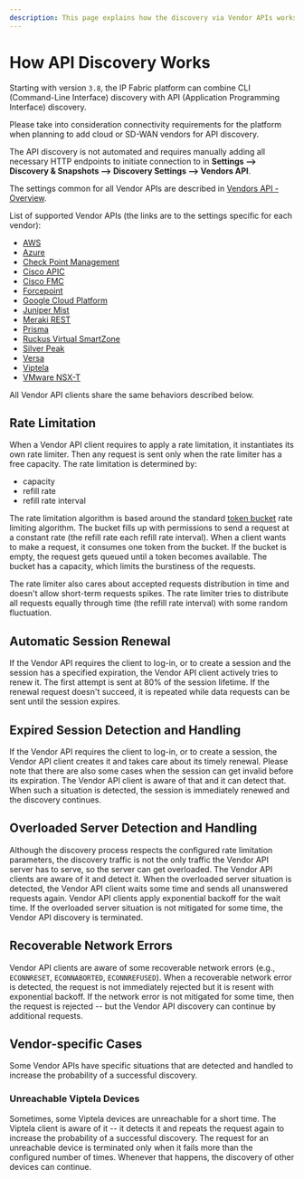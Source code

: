 ```yaml
---
description: This page explains how the discovery via Vendor APIs works.
---
```


# How API Discovery Works

Starting with version `3.8`, the IP Fabric platform can combine CLI
(Command-Line Interface) discovery with API (Application Programming Interface)
discovery.

Please take into consideration connectivity requirements for the platform when
planning to add cloud or SD-WAN vendors for API discovery.

The API discovery is not automated and requires manually adding all necessary
HTTP endpoints to initiate connection to in **Settings --> Discovery & Snapshots
--> Discovery Settings --> Vendors API**.

The settings common for all Vendor APIs are described in
[Vendors API - Overview](../../IP_Fabric_Settings/Discovery_and_Snapshots/Discovery_Settings/Vendors_API/index.md).

List of supported Vendor APIs (the links are to the settings specific for each
vendor):

- [AWS](../../IP_Fabric_Settings/Discovery_and_Snapshots/Discovery_Settings/Vendors_API/AWS_Amazon_Web_Services.md)
- [Azure](../../IP_Fabric_Settings/Discovery_and_Snapshots/Discovery_Settings/Vendors_API/Azure_Networking.md)
- [Check Point Management](../../IP_Fabric_Settings/Discovery_and_Snapshots/Discovery_Settings/Vendors_API/Check_Point.md)
- [Cisco APIC](../../IP_Fabric_Settings/Discovery_and_Snapshots/Discovery_Settings/Vendors_API/Cisco_APIC.md)
- [Cisco FMC](../../IP_Fabric_Settings/Discovery_and_Snapshots/Discovery_Settings/Vendors_API/Cisco_FMC.md)
- [Forcepoint](../../IP_Fabric_Settings/Discovery_and_Snapshots/Discovery_Settings/Vendors_API/forcepoint.md)
- [Google Cloud Platform](../../IP_Fabric_Settings/Discovery_and_Snapshots/Discovery_Settings/Vendors_API/GCP_Google_Cloud_Platform.md)
- [Juniper Mist](../../IP_Fabric_Settings/Discovery_and_Snapshots/Discovery_Settings/Vendors_API/juniper_mist.md)
- [Meraki REST](../../IP_Fabric_Settings/Discovery_and_Snapshots/Discovery_Settings/Vendors_API/Cisco_Meraki.md)
- [Prisma](../../IP_Fabric_Settings/Discovery_and_Snapshots/Discovery_Settings/Vendors_API/PaloAlto_Prisma.md)
- [Ruckus Virtual SmartZone](../../IP_Fabric_Settings/Discovery_and_Snapshots/Discovery_Settings/Vendors_API/Ruckus_Virtual_SmartZone.md)
- [Silver Peak](../../IP_Fabric_Settings/Discovery_and_Snapshots/Discovery_Settings/Vendors_API/Silver_Peak_SD-WAN.md)
- [Versa](../../IP_Fabric_Settings/Discovery_and_Snapshots/Discovery_Settings/Vendors_API/Versa_Networks_SD-WAN.md)
- [Viptela](../../IP_Fabric_Settings/Discovery_and_Snapshots/Discovery_Settings/Vendors_API/Cisco_Viptela_SD-WAN.md)
- [VMware NSX-T](../../IP_Fabric_Settings/Discovery_and_Snapshots/Discovery_Settings/Vendors_API/VMware_NSX-T.md)

All Vendor API clients share the same behaviors described below.

## Rate Limitation

When a Vendor API client requires to apply a rate limitation, it instantiates
its own rate limiter. Then any request is sent only when the rate limiter has a
free capacity. The rate limitation is determined by:

- capacity
- refill rate
- refill rate interval

The rate limitation algorithm is based around the standard
[token bucket](https://en.wikipedia.org/wiki/Token_bucket) rate limiting
algorithm. The bucket fills up with permissions to send a request at a constant
rate (the refill rate each refill rate interval). When a client wants to make a
request, it consumes one token from the bucket. If the bucket is empty, the
request gets queued until a token becomes available. The bucket has a capacity,
which limits the burstiness of the requests.

The rate limiter also cares about accepted requests distribution in time and
doesn't allow short-term requests spikes. The rate limiter tries to distribute
all requests equally through time (the refill rate interval) with some random
fluctuation.

## Automatic Session Renewal

If the Vendor API requires the client to log-in, or to create a session and the
session has a specified expiration, the Vendor API client actively tries to
renew it. The first attempt is sent at 80% of the session lifetime. If the
renewal request doesn't succeed, it is repeated while data requests can be sent
until the session expires.

## Expired Session Detection and Handling

If the Vendor API requires the client to log-in, or to create a session, the
Vendor API client creates it and takes care about its timely renewal. Please
note that there are also some cases when the session can get invalid before its
expiration. The Vendor API client is aware of that and it can detect that. When
such a situation is detected, the session is immediately renewed and the
discovery continues.

## Overloaded Server Detection and Handling

Although the discovery process respects the configured rate limitation
parameters, the discovery traffic is not the only traffic the Vendor API server
has to serve, so the server can get overloaded. The Vendor API clients are aware
of it and detect it. When the overloaded server situation is detected, the
Vendor API client waits some time and sends all unanswered requests again.
Vendor API clients apply exponential backoff for the wait time. If the
overloaded server situation is not mitigated for some time, the Vendor API
discovery is terminated.

## Recoverable Network Errors

Vendor API clients are aware of some recoverable network errors (e.g.,
`ECONNRESET`, `ECONNABORTED`, `ECONNREFUSED`). When a recoverable network error
is detected, the request is not immediately rejected but it is resent with
exponential backoff. If the network error is not mitigated for some time, then
the request is rejected -- but the Vendor API discovery can continue by
additional requests.

## Vendor-specific Cases

Some Vendor APIs have specific situations that are detected and handled to
increase the probability of a successful discovery.

### Unreachable Viptela Devices

Sometimes, some Viptela devices are unreachable for a short time. The Viptela
client is aware of it -- it detects it and repeats the request again to increase
the probability of a successful discovery. The request for an unreachable device
is terminated only when it fails more than the configured number of times.
Whenever that happens, the discovery of other devices can continue.
